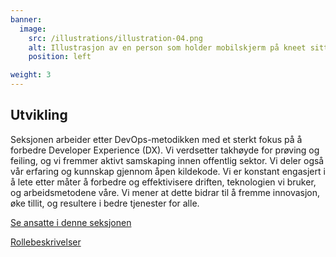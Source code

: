 ```yaml
---
banner:
  image:
    src: /illustrations/illustration-04.png
    alt: Illustrasjon av en person som holder mobilskjerm på kneet sitt
    position: left

weight: 3
---
```


## Utvikling

Seksjonen arbeider etter DevOps-metodikken med et sterkt fokus på å forbedre Developer Experience (DX). Vi verdsetter takhøyde for prøving og feiling, og vi fremmer aktivt samskaping innen offentlig sektor. Vi deler også vår erfaring og kunnskap gjennom åpen kildekode. Vi er konstant engasjert i å lete etter måter å forbedre og effektivisere driften, teknologien vi bruker, og arbeidsmetodene våre.
Vi mener at dette bidrar til å fremme innovasjon, øke tillit, og resultere i bedre tjenester for alle.

[Se ansatte i denne seksjonen](https://digdir.sharepoint.com/SitePages/Brukeropple.aspx#utvikling)

[Rollebeskrivelser](https://digdir.sharepoint.com/:f:/r/sites/DigdirDGT/Delte%20dokumenter/Rollebeskrivelser,%20nye,%20Arbeidsomr%C3%A5de/Arbeidsdokumenter%20og%20utg%C3%A5tte%20rollebeskrivelser/Utvikling/Nye%20roller?csf=1&web=1&e=BiZIgE)
